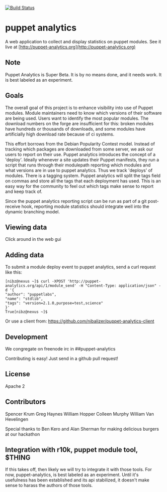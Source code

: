 [![Build Status](https://travis-ci.org/nibalizer/puppet-analytics.png?branch=master)](https://travis-ci.org/nibalizer/puppet-analytics)

puppet analytics
================

A web application to collect and display statistics on puppet modules.
See it live at [http://puppet-analytics.org](http://puppet-analytics.org)



Note
----

Puppet Analytics is Super Beta. It is by no means done, and it needs work. It is best labeled as an experiment.



Goals
-----

The overall goal of this project is to enhance visibility into use of Puppet modules. Module maintainers need to know which versions of their software are being used. Users want to identify the most popular modules. The download numbers on the forge are insufficient for this: broken modules have hundreds or thousands of downloads, and some modules have artificially high download rate because of ci systems.


This effort borrows from the Debian Popularity Contest model. Instead of tracking which packages are downloaded from some server, we ask our users to report on their use. Puppet analytics introduces the concept of a 'deploy'. Ideally whenever a site updates their Puppet manifests, they run a script that runs through their modulepath reporting which modules and what versions are in use to puppet analytics. Thus we track 'deploys' of modules. There is a tagging system. Puppet analytics will split the tags field on commas and store all the tags that each deployment has used. This is an easy way for the community to feel out which tags make sense to report and keep track of.

Since the puppet analytics reporting script can be run as part of a git post-receive hook, reporting module statistics should integrate well into the dynamic branching model.


Viewing data
------------

Click around in the web gui


Adding data
-----------


To submit a module deploy event to puppet analytics, send a curl request like this:


```
[nibz@nexus ~]$ curl -XPOST 'http://puppet-analytics.org/api/1/module_send' -H "Content-Type: application/json" -d '{
"author": "puppetlabs",
"name": "stdlib",
"tags": "version=2.1.0,purpose=test,science"
}'
True[nibz@nexus ~]$
```


Or use a client from: https://github.com/nibalizer/puppet-analytics-client



Development
-----------

We congregate on freenode irc in ##puppet-analytics

Contributing is easy! Just send in a github pull request!



License
-------

Apache 2



Contributors
------------

Spencer Krum
Greg Haynes
William Hopper
Colleen Murphy
William Van Hevelingen

Special thanks to Ben Kero and Alan Sherman for making delicious burgers at our hackathon



Integration with r10k, puppet module tool, $THING
-------------------------------------------------


If this takes off, then likely we will try to integrate it with those tools. For now, puppet-analytics, is best labeled as an experiment. Until it's usefulness has been established and its api stabilized, it doesn't make sense to harass the authors of those tools.
